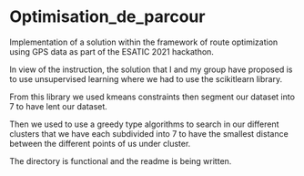 # Optimisation_de_parcour

Implementation of a solution within the framework of route optimization using GPS data as part of the ESATIC 2021 hackathon.

In view of the instruction, the solution that I and my group have proposed is to use unsupervised learning where we had to use the scikitlearn library. 

From this library we used kmeans constraints then segment our dataset into 7 to have lent our dataset. 

Then we used to use a greedy type algorithms to search in our different clusters that we have each subdivided into 7 to have the smallest distance between the different points of us under cluster.

The directory is functional and the readme is being written.
